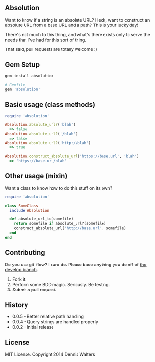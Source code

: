 ## Absolution ##

Want to know if a string is an absolute URL? Heck, want to construct an
absolute URL from a base URL and a path? This is your lucky day!

There's not much to this thing, and what's there exists only to serve the
needs that I've had for this sort of thing.

That said, pull requests are totally welcome :)

## Gem Setup ##

```ruby
gem install absolution

# Gemfile
gem 'absolution'
```
## Basic usage (class methods) ##

```ruby
require 'absolution'

Absolution.absolute_url?('blah')
  => false
Absolution.absolute_url?('/blah')
  => false
Absolution.absolute_url?('http://blah')
  => true

Absolution.construct_absolute_url('https://base.url', 'blah')
  => 'https://base.url/blah'
```

## Other usage (mixin) ##

Want a class to know how to do this stuff on its own?

```ruby
require 'absolution'

class SomeClass
  include Absolution

  def absolute_url_to(somefile)
    return somefile if absolute_url?(somefile)
    construct_absolute_url('http://base.url', somefile)
  end
end
```

## Contributing ##

Do you use git-flow? I sure do. Please base anything you do off of
[the develop branch](https://github.com/ess/absolution/tree/develop).

1. Fork it.
2. Perform some BDD magic. Seriously. Be testing.
3. Submit a pull request.

## History ##

* 0.0.5 - Better relative path handling
* 0.0.4 - Query strings are handled properly
* 0.0.2 - Initial release

## License ##

MIT License. Copyright 2014 Dennis Walters
